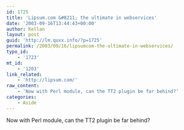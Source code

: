 ```yaml
---
id: 1725
title: 'Lipsum.com &#8211; the ultimate in webservices'
date: '2003-09-16T13:44:43+00:00'
author: Kellan
layout: post
guid: 'http://lm.quxx.info/?p=1725'
permalink: /2003/09/16/lipsumcom-the-ultimate-in-webservices/
typo_id:
    - '1723'
mt_id:
    - '1203'
link_related:
    - 'http://lipsum.com/'
raw_content:
    - 'Now with Perl module, can the TT2 plugin be far behind?'
categories:
    - Aside
---
```


Now with Perl module, can the TT2 plugin be far behind?